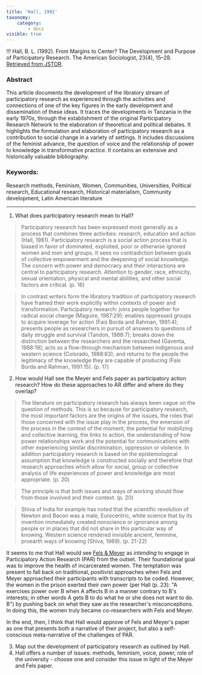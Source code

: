 ```yaml
---
title: 'Hall, 1992'
taxonomy:
    category:
        - docs
visible: true
---
```


!!! Hall, B. L. (1992). From Margins to Center? The Development and Purpose of Participatory Research. The American Sociologist, 23(4), 15–28. [Retrieved from JSTOR](http://www.jstor.org.ezproxy.library.ubc.ca/stable/27698620).


### Abstract

This article documents the development of the libratory stream of participatory research as experienced through the activities and connections of one of the key figures in the early development and dissemination of these ideas. It traces the developments in Tanzania in the early 1970s, through the establishment of the original Participatory Research Network to the elaboration of theoretical and political debates. It highlights the formulation and elaboration of participatory research as a contribution to social change in a variety of settings. It includes discussions of the feminist advance, the question of voice and the relationship of power to knowledge in transformative practice. It contains an extensive and historically valuable bibliography.

### Keywords:
Research methods, Feminism, Women, Communities, Universities, Political research, Educational research, Historical materialism, Community development, Latin American literature

---


1. What does participatory research mean to Hall?

> Participatory research has been expressed most generally as a process that combines three activities: research, education and action (Hall, 1981). Participatory research is a social action process that is biased in favor of dominated, exploited, poor or otherwise ignored women and men and groups. It sees no contradiction between goals of collective empowerment and the deepening of social knowledge. The concern with power and democracy and their interactions are central to participatory research. Attention to gender, race, ethnicity, sexual orientation, physical and mental abilities, and other social factors are critical. (p. 16)

> In contrast writers form the libratory tradition of participatory research have framed their work explicitly within contexts of power and transformation. Participatory research: joins people together for radical social change (Maguire, 1987:29); enables oppressed groups to acquire leverage for action (Fais Borda and Rahman, 1991:4); presents people as researchers in pursuit of answers to questions of daily struggle and survival (Tandon, 1988:7); breaks down the distinction between the researchers and the researched (Gaventa, 1988:19); acts as a flow-through mechanism between indigenous and western science (Colorado, 1988:63); and returns to the people the legitimacy of the knowledge they are capable of producing (Fais Borda and Rahman, 1991:15). (p. 17)



2.  How would Hall see the Meyer and Fels paper as participatory action research? How do these approaches to AR differ and where do they overlap?

> The literature on participatory research has always been vague on the question of methods. This is so because for participatory research, the most important factors are the origins of the issues, the roles that those concerned with the issue play in the process, the emersion of the process in the context of the moment, the potential for mobilizing and collective learning, the links to action, the understanding of how power relationships work and the potential for communications with other experiencing similar discrimination, oppression or violence. In addition participatory research is based on the epistemological assumption that knowledge is constructed socially and therefore that research approaches which allow for social, group or collective analysis of life experiences of power and knowledge are most appropriate. (p. 20)

> The principle is that both issues and ways of working should flow from those involved and their context. (p. 20)

> Shiva of India for example has noted that the scientific revolution of Newton and Bacon was a male, Eurocentric, white science that by its invention immediately created nonscience or ignorance among people or in places that did not share in this particular way of knowing. Western science rendered invisible ancient, feminine, proearth ways of knowing (Shiva, 1989). (p. 21-22)

It seems to me that Hall would see [Fels & Meyer](https://lit.madland.ca/education-action-research/karenmeyerbreakingout2009) as *intending* to engage in Participatory Action Research (PAR) from the outset. Their foundational goal was to improve the health of incarcerated women. The temptation was present to fall back on traditional, positivist approaches when Fels and Meyer approached their participants with transcripts to be coded. However, the women in the prison exerted their own power (per Hall (p. 23): "A exercises power over B when A affects B in a manner contrary to B's interests; in other words A gets B to do what he or she does not want to do. B") by pushing back on what they saw as the researcher's misconceptions. In doing this, the women truly became co-researchers with Fels and Meyer.

In the end, then, I think that Hall would approve of Fels and Meyer's paper as one that presents both a narrative of their project, but also a self-conscious meta-narrative of the challenges of PAR.

3.  Map out the development of participatory research as outlined by Hall.
4.  Hall offers a number of issues: methods, feminism, voice, power, role of the university - choose one and consider this issue in light of the Meyer and Fels paper.
